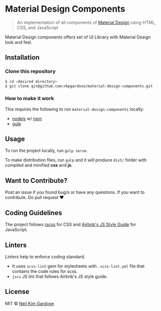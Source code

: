 # Material Design Components

> An implementation of all components of [Material Design](https://material.google.com/) using HTML, CSS, and JavaScript

Material Design components offers set of UI Library with Material Design look and feel.

## Installation

### Clone this repository

```sh
$ cd <desired directory>
$ git clone git@github.com:nkpgardose/material-design-components.git
```

### How to make it work

This requires the following to run `material-design-components` locally:

* [nodejs](https://nodejs.org/en/) w/ [npm](https://www.npmjs.com/)
* [gulp](http://gulpjs.com/)

## Usage

To run the project locally, run `gulp serve`.

To make distribution files, run `gulp` and it will produce `dist/` folder with compiled and minified **css** and **js**.

## Want to Contribute?
Post an issue if you found bug/s or have any questions.
If you want to contribute. Do pull request :heart:

## Coding Guidelines
The project follows [rscss](https://github.com/rstacruz/rscss) for CSS and [Airbnb's JS Style Guide](https://github.com/airbnb/javascript) for JavaScript.

## Linters

Linters help to enforce coding standard.

* It uses `scss-lint` gem for stylesheets with `.scss-lint.yml` file that contains the code rules for scss.
* `jscs` JS lint that follows Airbnb's JS style guide.

## License

MIT © [Neil Kim Gardose](https://github.com/nkpgardose)


